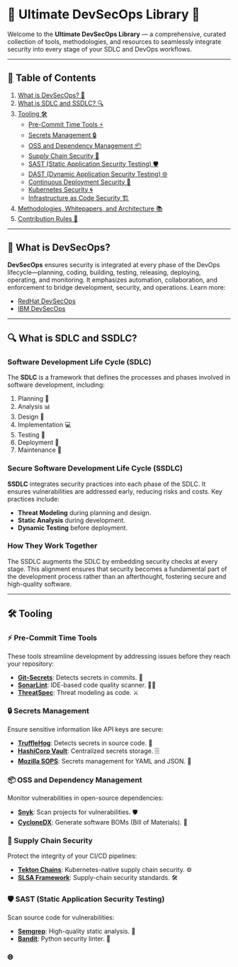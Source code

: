 # 🌟 Ultimate DevSecOps Library 🌟

Welcome to the **Ultimate DevSecOps Library** — a comprehensive, curated collection of tools, methodologies, and resources to seamlessly integrate security into every stage of your SDLC and DevOps workflows.

---

## 📜 Table of Contents
1. [What is DevSecOps? 🤔](#what-is-devsecops)
2. [What is SDLC and SSDLC? 🔍](#what-is-sdlc-and-ssdls)
3. [Tooling 🛠️](#tooling)
   - [Pre-Commit Time Tools ⚡](#pre-commit-time-tools)
   - [Secrets Management 🔒](#secrets-management)
   - [OSS and Dependency Management 📦](#oss-and-dependency-management)
   - [Supply Chain Security 🔗](#supply-chain-security)
   - [SAST (Static Application Security Testing) 🛡️](#sast-static-application-security-testing)
   - [DAST (Dynamic Application Security Testing) 🌐](#dast-dynamic-application-security-testing)
   - [Continuous Deployment Security 🚀](#continuous-deployment-security)
   - [Kubernetes Security 🌀](#kubernetes-security)
   - [Infrastructure as Code Security 🏗️](#infrastructure-as-code-security)
4. [Methodologies, Whitepapers, and Architecture 📚](#methodologies-whitepapers-and-architecture)
5. [Contribution Rules 🤝](#contribution-rules)

---

## 🤔 What is DevSecOps?

**DevSecOps** ensures security is integrated at every phase of the DevOps lifecycle—planning, coding, building, testing, releasing, deploying, operating, and monitoring. It emphasizes automation, collaboration, and enforcement to bridge development, security, and operations. Learn more:
- [RedHat DevSecOps](https://www.redhat.com/en/topics/devops/what-is-devsecops)
- [IBM DevSecOps](https://www.ibm.com/cloud/learn/devsecops)

---

## 🔍 What is SDLC and SSDLC?

### Software Development Life Cycle (SDLC)
The **SDLC** is a framework that defines the processes and phases involved in software development, including:
1. Planning 📝
2. Analysis 📊
3. Design 🎨
4. Implementation 💻
5. Testing 🧪
6. Deployment 🚀
7. Maintenance 🔄

### Secure Software Development Life Cycle (SSDLC)
**SSDLC** integrates security practices into each phase of the SDLC. It ensures vulnerabilities are addressed early, reducing risks and costs. Key practices include:
- **Threat Modeling** during planning and design.
- **Static Analysis** during development.
- **Dynamic Testing** before deployment.

### How They Work Together
The SSDLC augments the SDLC by embedding security checks at every stage. This alignment ensures that security becomes a fundamental part of the development process rather than an afterthought, fostering secure and high-quality software.

---

## 🛠️ Tooling

### ⚡ Pre-Commit Time Tools
These tools streamline development by addressing issues before they reach your repository:
- **[Git-Secrets](https://github.com/awslabs/git-secrets)**: Detects secrets in commits. 🔑
- **[SonarLint](https://github.com/SonarSource/sonarlint-core)**: IDE-based code quality scanner. 🕵️‍♂️
- **[ThreatSpec](https://github.com/threatspec/threatspec)**: Threat modeling as code. ⚔️

### 🔒 Secrets Management
Ensure sensitive information like API keys are secure:
- **[TruffleHog](https://github.com/trufflesecurity/truffleHog)**: Detects secrets in source code. 🐷
- **[HashiCorp Vault](https://github.com/hashicorp/vault)**: Centralized secrets storage. 🗄️
- **[Mozilla SOPS](https://github.com/mozilla/sops)**: Secrets management for YAML and JSON. 📜

### 📦 OSS and Dependency Management
Monitor vulnerabilities in open-source dependencies:
- **[Snyk](https://github.com/snyk/snyk)**: Scan projects for vulnerabilities. 🛡️
- **[CycloneDX](https://github.com/CycloneDX)**: Generate software BOMs (Bill of Materials). 📄

### 🔗 Supply Chain Security
Protect the integrity of your CI/CD pipelines:
- **[Tekton Chains](https://github.com/tektoncd/chains)**: Kubernetes-native supply chain security. ⚙️
- **[SLSA Framework](https://github.com/slsa-framework/slsa)**: Supply-chain security standards. 🛠️

### 🛡️ SAST (Static Application Security Testing)
Scan source code for vulnerabilities:
- **[Semgrep](https://github.com/returntocorp/semgrep)**: High-quality static analysis. 🧰
- **[Bandit](https://github.com/PyCQA/bandit)**: Python security linter. 🐍

### 🌐
